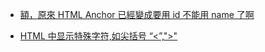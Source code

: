 - [額，原來 HTML Anchor 已經變成要用 id 不能用 name 了啊](https://www.pigo.idv.tw/archives/2615)

- [HTML 中显示特殊字符,如尖括号 “<”,">"](https://my.oschina.net/zzzGA/blog/373598)
